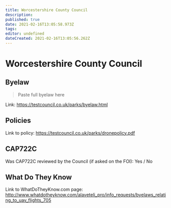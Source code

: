 ```yaml
---
title: Worcestershire County Council
description: 
published: true
date: 2021-02-16T13:05:58.973Z
tags: 
editor: undefined
dateCreated: 2021-02-16T13:05:56.262Z
---
```


# Worcestershire County Council


## Byelaw
> Paste full byelaw here

Link:
https://testcouncil.co.uk/parks/byelaw.html

## Policies
Link to policy:
https://testcouncil.co.uk/parks/dronepolicy.pdf

## CAP722C

Was CAP722C reviewed by the Council (if asked on the FOI): Yes / No

## What Do They Know

Link to WhatDoTheyKnow.com page:
http://www.whatdotheyknow.com/alaveteli_pro/info_requests/byelaws_relating_to_uav_flights_705

